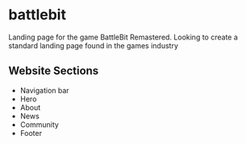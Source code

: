# battlebit

Landing page for the game BattleBit Remastered. Looking to create a standard landing page found in the games industry

## Website Sections
- Navigation bar
- Hero 
- About
- News
- Community
- Footer
